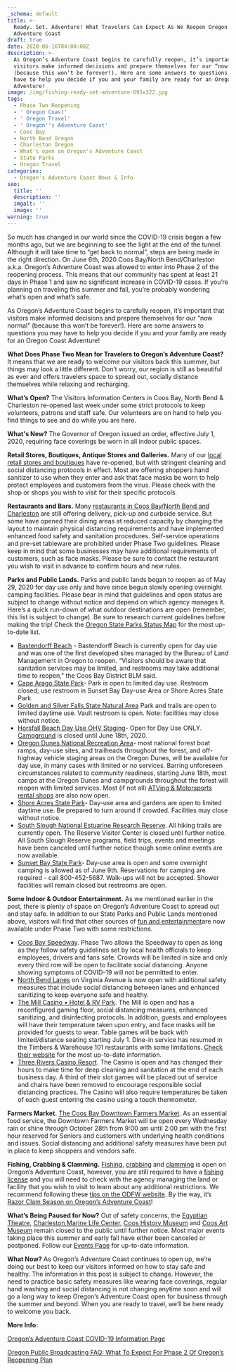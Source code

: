 ```yaml
---
_schema: default
title: >-
  Ready. Set. Adventure! What Travelers Can Expect As We Reopen Oregon’s
  Adventure Coast 
draft: true
date: 2020-06-16T04:00:00Z
description: >-
  As Oregon’s Adventure Coast begins to carefully reopen, it’s important that
  visitors make informed decisions and prepare themselves for our “now normal”
  (because this won’t be forever!). Here are some answers to questions you may
  have to help you decide if you and your family are ready for an Oregon Coast
  Adventure!
image: /img/fishing-ready-set-adventure-695x322.jpg
tags:
  - Phase Two Reopening
  - ' Oregon Coast'
  - ' Oregon Travel'
  - ' Oregon''s Adventure Coast'
  - Coos Bay
  - North Bend Oregon
  - Charleston Oregon
  - What's open on Oregon's Adventure Coast
  - State Parks
  - Oregon Travel
categories:
  - Oregon's Adventure Coast News & Info
seo:
  title: ''
  description: ''
  imgalt: ''
  image: ''
warning: true
---
```

So much has changed in our world since the COVID-19 crisis began a few months ago, but we are beginning to see the light at the end of the tunnel. Although it will take time to “get back to normal”, steps are being made in the right direction. On June 6th, 2020 Coos Bay/North Bend/Charleston a.k.a. Oregon’s Adventure Coast was allowed to enter into Phase 2 of the reopening process. This means that our community has spent at least 21 days in Phase 1 and saw no significant increase in COVID-19 cases. If you’re planning on traveling this summer and fall, you’re probably wondering what’s open and what’s safe.

As Oregon’s Adventure Coast begins to carefully reopen, it’s important that visitors make informed decisions and prepare themselves for our “now normal” (because this won’t be forever!). Here are some answers to questions you may have to help you decide if you and your family are ready for an Oregon Coast Adventure!

**What Does Phase Two Mean for Travelers to Oregon’s Adventure Coast?** It means that we are ready to welcome our visitors back this summer, but things may look a little different. Don’t worry, our region is still as beautiful as ever and offers travelers space to spread out, socially distance themselves while relaxing and recharging.

**What’s Open?** The Visitors Information Centers in Coos Bay, North Bend & Charleston re-opened last week under some strict protocols to keep volunteers, patrons and staff safe. Our volunteers are on hand to help you find things to see and do while you are here.

**What's New?** The Governor of Oregon issued an order, effective July 1, 2020, requiring  face coverings be worn in all indoor public spaces.

**Retail Stores, Boutiques, Antique Stores and Galleries.** Many of our [local retail stores and boutiques](https://www.oregonsadventurecoast.com/shopping/) have re-opened, but with stringent cleaning and social distancing protocols in effect. Most are offering shoppers hand sanitizer to use when they enter and ask that face masks be worn to help protect employees and customers from the virus. Please check with the shop or shops you wish to visit for their specific protocols.

**Restaurants and Bars.** Many [restaurants in Coos Bay/North Bend and Charleston](https://www.oregonsadventurecoast.com/dining/) are still offering delivery, pick-up and curbside service. But some have opened their dining areas at reduced capacity by changing the layout to maintain physical distancing requirements and have implemented enhanced food safety and sanitation procedures. Self-service operations and pre-set tableware are prohibited under Phase Two guidelines. Please keep in mind that some businesses may have additional requirements of customers, such as face masks. Please be sure to contact the restaurant you wish to visit in advance to confirm hours and new rules.

**Parks and Public Lands.** Parks and public lands began to reopen as of May 29, 2020 for day use only and have since begun slowly opening overnight camping facilities. Please bear in mind that guidelines and open status are subject to change without notice and depend on which agency manages it. Here’s a quick run-down of what outdoor destinations are open (remember, this list is subject to change). Be sure to research current guidelines before making the trip! Check the [Oregon State Parks Status Map](https://oregonstateparks.org/index.cfm?do=v.dsp_parkstatus) for the most up-to-date list.

* [Bastendorff Beach](https://kcby.com/search?find=%20Bastendorff%20Beach) - Bastendorff Beach is currently open for day use and was one of the first developed sites managed by the Bureau of Land Management in Oregon to reopen. “Visitors should be aware that sanitation services may be limited, and restrooms may take additional time to reopen," the Coos Bay District BLM said.
* [Cape Arago State Park](https://stateparks.oregon.gov/index.cfm?do=parkPage.dsp_parkPage&amp;parkId=66)\- Park is open to limited day use. Restroom closed; use restroom in Sunset Bay Day-use Area or Shore Acres State Park.
* [Golden and Silver Falls State Natural Area](https://stateparks.oregon.gov/index.cfm?do=parkPage.dsp_parkPage&amp;parkId=67) Park and trails are open to limited daytime use. Vault restroom is open. Note: facilities may close without notice.
* [Horsfall Beach Day Use OHV Staging](https://www.fs.usda.gov/recarea/siuslaw/recreation/recarea/?recid=42627)\- Open for Day Use ONLY. [Campground](https://www.fs.usda.gov/recarea/siuslaw/recarea/?recid=42625) is closed until June 18th, 2020.
* [Oregon Dunes National Recreation Area](https://www.fs.usda.gov/detail/siuslaw/home/?cid=fseprd712205)\- most national forest boat ramps, day-use sites, and trailheads throughout the forest, and off-highway vehicle staging areas on the Oregon Dunes, will be available for day use, in many cases with limited or no services. Barring unforeseen circumstances related to community readiness, starting June 18th, most camps at the Oregon Dunes and campgrounds throughout the forest will reopen with limited services. Most (if not all) [ATVing & Motorsports rental shops](https://www.oregonsadventurecoast.com/atv-motorsports/) are also now open.
* [Shore Acres State Park](https://shoreacres.net/)\- Day-use area and gardens are open to limited daytime use. Be prepared to turn around if crowded. Facilities may close without notice.
* [South Slough National Estuarine Research Reserve](https://www.oregon.gov/dsl/SS/Pages/About.aspx). All hiking trails are currently open. The Reserve Visitor Center is closed until further notice. All South Slough Reserve programs, field trips, events and meetings have been canceled until further notice though some online events are now available.
* [Sunset Bay State Park](https://stateparks.oregon.gov/index.cfm?do=parkPage.dsp_parkPage&amp;parkId=70)\- Day-use area is open and some overnight camping is allowed as of June 9th. Reservations for camping are required - call 800-452-5687. Walk-ups will not be accepted. Shower facilities will remain closed but restrooms are open.

**Some Indoor & Outdoor Entertainment.** As we mentioned earlier in the post, there is plenty of space on Oregon’s Adventure Coast to spread out and stay safe. In addition to our State Parks and Public Lands mentioned above, visitors will find that other sources of [fun and entertainment](https://www.oregonsadventurecoast.com/entertainment-and-nightlife/)are now available under Phase Two with some restrictions.

* [Coos Bay Speedway](https://theworldlink.com/sports/local/speedway-gets-back-to-racing/article_2a0c1b2e-abe8-11ea-a7a1-0b0046785b48.html). Phase Two allows the Speedway to open as long as they follow safety guidelines set by local health officials to keep employees, drivers and fans safe. Crowds will be limited in size and only every third row will be open to facilitate social distancing. Anyone showing symptoms of COVID-19 will not be permitted to enter.
* [North Bend Lanes](https://northbendlanes.com/) on Virginia Avenue is now open with additional safety measures that include social distancing between lanes and enhanced sanitizing to keep everyone safe and healthy.
* [The Mill Casino • Hotel & RV Park](https://www.kokwelresorts.com/coos-bay/). The Mill is open and has a reconfigured gaming floor, social distancing measures, enhanced sanitizing, and disinfecting protocols. In addition, guests and employees will have their temperature taken upon entry, and face masks will be provided for guests to wear. Table games will be back with limited/distance seating starting July 1. Dine-in service has resumed in the Timbers & Warehouse 101 restaurants with some limitations. [Check their website](https://www.kokwelresorts.com/coos-bay/) for the most up-to-date information.
* [Three Rivers Casino Resort](https://www.threeriverscasino.com/safety). The Casino is open and has changed their hours to make time for deep cleaning and sanitation at the end of each business day. A third of their slot games will be placed out of service and chairs have been removed to encourage responsible social distancing practices. The Casino will also require temperatures be taken of each guest entering the casino using a touch thermometer.

**Farmers Market.** [The Coos Bay Downtown Farmers Market](https://www.oregonsadventurecoast.com/blog/coos-bay-downtown-association-farmers-market-announces-changes-for-2020-same-great-produce/). As an essential food service, the Downtown Farmers Market will be open every Wednesday rain or shine through October 28th from 9:00 am until 2:00 pm with the first hour reserved for Seniors and customers with underlying health conditions and issues. Social distancing and additional safety measures have been put in place to keep shoppers and vendors safe.

**Fishing, Crabbing & Clamming.** [Fishing](/fishing), [crabbing](/crabbing-clamming) and [clamming](/clamming) is open on Oregon’s Adventure Coast, however, you are still required to have a [fishing license](https://www.oregonsadventurecoast.com/fishing-license-requirements/) and you will need to check with the agency managing the land or facility that you wish to visit to learn about any additional restrictions. We recommend following these [tips on the ODFW website](https://myodfw.com/articles/oregon-reopening-tips-recreating-responsibly). By the way, it’s [Razor Clam Season on Oregon’s Adventure Coast](https://www.oregonsadventurecoast.com/blog/where-to-find-razor-clams-on-oregon-s-adventure-coast/)!

**What’s Being Paused for Now?** Out of safety concerns, the [Egyptian Theatre](https://egyptiantheatreoregon.com/), [Charleston Marine Life Center](http://www.charlestonmarinelifecenter.com/), [Coos History Museum](https://cooshistory.org/) and [Coos Art Museum](https://www.coosart.org/) remain closed to the public until further notice. Most major events taking place this summer and early fall have either been canceled or postponed. Follow our [Events Page](https://www.oregonsadventurecoast.com/events/) for up-to-date information.

**What Now?** As Oregon’s Adventure Coast continues to open up, we’re doing our best to keep our visitors informed on how to stay safe and healthy. The information in this post is subject to change. However, the need to practice basic safety measures like wearing face coverings, regular hand washing and social distancing is not changing anytime soon and will go a long way to keep Oregon’s Adventure Coast open for business through the summer and beyond. When you are ready to travel, we’ll be here ready to welcome you back.

**More Info:**

[Oregon’s Adventure Coast COVID-19 Information Page](https://www.oregonsadventurecoast.com/covid-19/)

[Oregon Public Broadcasting FAQ: What To Expect For Phase 2 Of Oregon’s Reopening Plan](https://www.opb.org/news/article/oregon-reopen-phase-2-faq/)